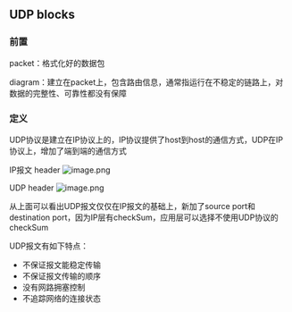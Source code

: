 ## UDP blocks

### 前置

packet：格式化好的数据包

diagram：建立在packet上，包含路由信息，通常指运行在不稳定的链路上，对数据的完整性、可靠性都没有保障


### 定义
UDP协议是建立在IP协议上的，IP协议提供了host到host的通信方式，UDP在IP协议上，增加了端到端的通信方式

IP报文 header
![image.png](https://i.loli.net/2021/09/02/3fbjQVXn8OLsE6B.png)

UDP header
![image.png](https://i.loli.net/2021/09/02/yWu7hTQwgFrfc89.png)

从上面可以看出UDP报文仅仅在IP报文的基础上，新加了source port和destination port，因为IP层有checkSum，应用层可以选择不使用UDP协议的checkSum

UDP报文有如下特点：
- 不保证报文能稳定传输
- 不保证报文传输的顺序
- 没有网路拥塞控制
- 不追踪网络的连接状态
